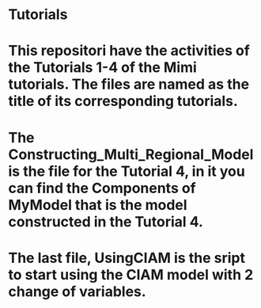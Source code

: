# Tutorials

# This repositori have the activities of the Tutorials 1-4 of the Mimi tutorials. The files are named as the title of its corresponding tutorials. 

# The Constructing_Multi_Regional_Model is the file for the Tutorial 4, in it you can find the Components of MyModel that is the model constructed in the Tutorial 4.

# The last file, UsingCIAM is the sript to start using the CIAM model with 2 change of variables. 